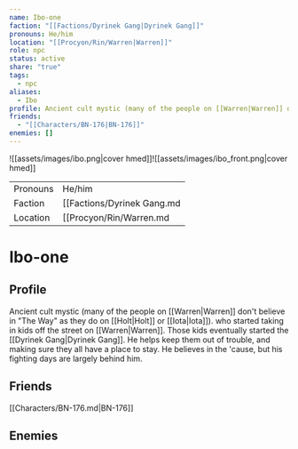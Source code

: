 ```yaml
---
name: Ibo-one
faction: "[[Factions/Dyrinek Gang|Dyrinek Gang]]"
pronouns: He/him
location: "[[Procyon/Rin/Warren|Warren]]"
role: npc
status: active
share: "true"
tags:
  - npc
aliases:
  - Ibo
profile: Ancient cult mystic (many of the people on [[Warren|Warren]] don't believe in "The Way" as they do on [[Holt|Holt]] or [[Iota|Iota]]). who started taking in kids off the street on [[Warren|Warren]]. Those kids eventually started the [[Dyrinek Gang|Dyrinek Gang]]. He helps keep them out of trouble, and making sure they all have a place to stay. He believes in the 'cause, but his fighting days are largely behind him.
friends:
  - "[[Characters/BN-176|BN-176]]"
enemies: []
---
```


![[assets/images/ibo.png|cover hmed]]![[assets/images/ibo_front.png|cover hmed]]

|  |  |
| ---- | ---- |
| Pronouns | He/him |
| Faction | [[Factions/Dyrinek Gang.md|Dyrinek Gang]] |
| Location | [[Procyon/Rin/Warren.md|Warren]] |

# Ibo-one
## Profile
Ancient cult mystic (many of the people on [[Warren|Warren]] don't believe in "The Way" as they do on [[Holt|Holt]] or [[Iota|Iota]]). who started taking in kids off the street on [[Warren|Warren]]. Those kids eventually started the [[Dyrinek Gang|Dyrinek Gang]]. He helps keep them out of trouble, and making sure they all have a place to stay. He believes in the 'cause, but his fighting days are largely behind him.

## Friends
[[Characters/BN-176.md|BN-176]]

## Enemies


